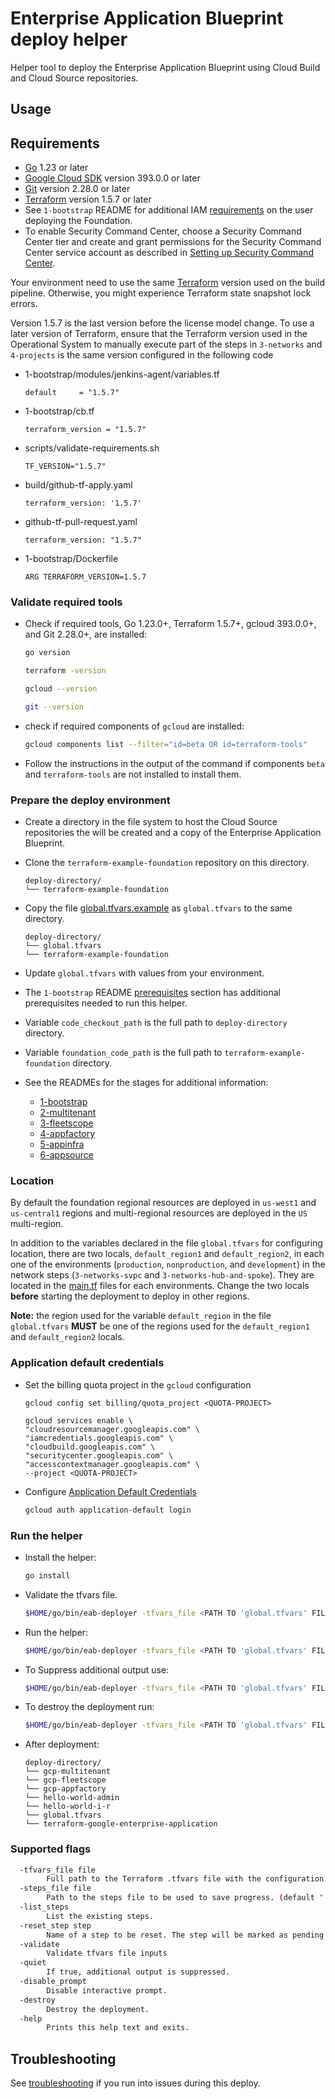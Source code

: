 # Enterprise Application Blueprint deploy helper

Helper tool to deploy the Enterprise Application Blueprint using Cloud Build and Cloud Source repositories.

## Usage

## Requirements

- [Go](https://go.dev/doc/install) 1.23 or later
- [Google Cloud SDK](https://cloud.google.com/sdk/install) version 393.0.0 or later
- [Git](https://git-scm.com/book/en/v2/Getting-Started-Installing-Git) version 2.28.0 or later
- [Terraform](https://www.terraform.io/downloads.html) version 1.5.7 or later
- See `1-bootstrap` README for additional IAM [requirements](../../1-bootstrap/README.md#prerequisites) on the user deploying the Foundation.
- To enable Security Command Center, choose a Security Command Center tier and create and grant permissions for the Security Command Center service account as described in [Setting up Security Command Center](https://cloud.google.com/security-command-center/docs/quickstart-security-command-center).

Your environment need to use the same [Terraform](https://www.terraform.io/downloads.html) version used on the build pipeline.
Otherwise, you might experience Terraform state snapshot lock errors.

Version 1.5.7 is the last version before the license model change. To use a later version of Terraform, ensure that the Terraform version used in the Operational System to manually execute part of the steps in `3-networks` and `4-projects` is the same version configured in the following code

- 1-bootstrap/modules/jenkins-agent/variables.tf
   ```
   default     = "1.5.7"
   ```

- 1-bootstrap/cb.tf
   ```
   terraform_version = "1.5.7"
   ```

- scripts/validate-requirements.sh
   ```
   TF_VERSION="1.5.7"
   ```

- build/github-tf-apply.yaml
   ```
   terraform_version: '1.5.7'
   ```

- github-tf-pull-request.yaml

   ```
   terraform_version: "1.5.7"
   ```

- 1-bootstrap/Dockerfile
   ```
   ARG TERRAFORM_VERSION=1.5.7
   ```

### Validate required tools

- Check if required tools, Go 1.23.0+, Terraform 1.5.7+, gcloud 393.0.0+, and Git 2.28.0+, are installed:

    ```bash
    go version

    terraform -version

    gcloud --version

    git --version
    ```

- check if required components of `gcloud` are installed:

    ```bash
    gcloud components list --filter="id=beta OR id=terraform-tools"
    ```

- Follow the instructions in the output of the command if components `beta` and `terraform-tools` are not installed to install them.

### Prepare the deploy environment

- Create a directory in the file system to host the Cloud Source repositories the will be created and a copy of the Enterprise Application Blueprint.
- Clone the `terraform-example-foundation` repository on this directory.

    ```text
    deploy-directory/
    └── terraform-example-foundation
    ```

- Copy the file [global.tfvars.example](./global.tfvars.example) as `global.tfvars` to the same directory.

    ```text
    deploy-directory/
    └── global.tfvars
    └── terraform-example-foundation
    ```

- Update `global.tfvars` with values from your environment.
- The `1-bootstrap` README [prerequisites](https://github.com/GoogleCloudPlatform/terraform-google-enterprise-application/blob/main/1-bootstrap/README.md#prerequisites)  section has additional prerequisites needed to run this helper.
- Variable `code_checkout_path` is the full path to `deploy-directory` directory.
- Variable `foundation_code_path` is the full path to `terraform-example-foundation` directory.
- See the READMEs for the stages for additional information:
  - [1-bootstrap](https://github.com/GoogleCloudPlatform/terraform-google-enterprise-application/blob/main/1-bootstrap/README.md)
  - [2-multitenant](https://github.com/GoogleCloudPlatform/terraform-google-enterprise-application/blob/main/2-multitenant/README.md)
  - [3-fleetscope](https://github.com/GoogleCloudPlatform/terraform-google-enterprise-application/blob/main/3-fleetscope/README.md)
  - [4-appfactory](https://github.com/GoogleCloudPlatform/terraform-google-enterprise-application/blob/main/4-appfactory/README.md)
  - [5-appinfra](https://github.com/GoogleCloudPlatform/terraform-google-enterprise-application/blob/main/5-appinfra/README.md)
  - [6-appsource](https://github.com/GoogleCloudPlatform/terraform-google-enterprise-application/blob/main/6-appsource/hello-world/README.md)

### Location

By default the foundation regional resources are deployed in `us-west1` and `us-central1` regions and multi-regional resources are deployed in the `US` multi-region.

In addition to the variables declared in the file `global.tfvars` for configuring location, there are two locals, `default_region1` and `default_region2`, in each one of the environments (`production`, `nonproduction`, and `development`) in the network steps (`3-networks-svpc` and `3-networks-hub-and-spoke`).
They are located in the [main.tf](../../3-networks-svpc/envs/production/main.tf#L20-L21) files for each environments.
Change the two locals **before** starting the deployment to deploy in other regions.

**Note:** the region used for the variable `default_region` in the file `global.tfvars` **MUST** be one of the regions used for the `default_region1` and `default_region2` locals.

### Application default credentials

- Set the billing quota project in the `gcloud` configuration

    ```
    gcloud config set billing/quota_project <QUOTA-PROJECT>

    gcloud services enable \
    "cloudresourcemanager.googleapis.com" \
    "iamcredentials.googleapis.com" \
    "cloudbuild.googleapis.com" \
    "securitycenter.googleapis.com" \
    "accesscontextmanager.googleapis.com" \
    --project <QUOTA-PROJECT>
    ```

- Configure [Application Default Credentials](https://cloud.google.com/sdk/gcloud/reference/auth/application-default/login)

    ```bash
    gcloud auth application-default login
    ```

### Run the helper

- Install the helper:

    ```bash
    go install
    ```

- Validate the tfvars file.

    ```bash
    $HOME/go/bin/eab-deployer -tfvars_file <PATH TO 'global.tfvars' FILE> -validate
    ```

- Run the helper:

    ```bash
    $HOME/go/bin/eab-deployer -tfvars_file <PATH TO 'global.tfvars' FILE>
    ```

- To Suppress additional output use:

    ```bash
    $HOME/go/bin/eab-deployer -tfvars_file <PATH TO 'global.tfvars' FILE> -quiet
    ```

- To destroy the deployment run:

    ```bash
    $HOME/go/bin/eab-deployer -tfvars_file <PATH TO 'global.tfvars' FILE> -destroy
    ```

- After deployment:

    ```text
    deploy-directory/
    └── gcp-multitenant
    └── gcp-fleetscope
    └── gcp-appfactory
    └── hello-world-admin
    └── hello-world-i-r
    └── global.tfvars
    └── terraform-google-enterprise-application
    ```

### Supported flags

```bash
  -tfvars_file file
        Full path to the Terraform .tfvars file with the configuration to be used.
  -steps_file file
        Path to the steps file to be used to save progress. (default ".steps.json")
  -list_steps
        List the existing steps.
  -reset_step step
        Name of a step to be reset. The step will be marked as pending.
  -validate
        Validate tfvars file inputs
  -quiet
        If true, additional output is suppressed.
  -disable_prompt
        Disable interactive prompt.
  -destroy
        Destroy the deployment.
  -help
        Prints this help text and exits.
```

## Troubleshooting

See [troubleshooting](../../docs/TROUBLESHOOTING.md) if you run into issues during this deploy.

